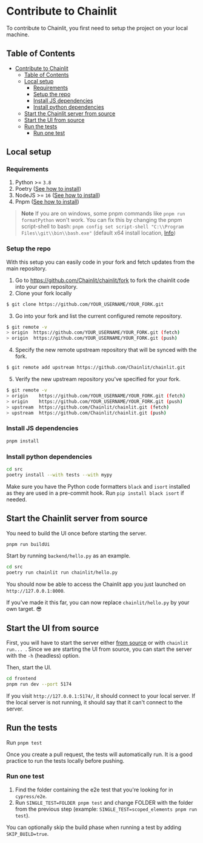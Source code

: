 # Contribute to Chainlit

To contribute to Chainlit, you first need to setup the project on your local machine.

## Table of Contents

<!--
Generated using https://ecotrust-canada.github.io/markdown-toc/.
I've copy/pasted the whole document there, without the previous two headings.
-->

- [Contribute to Chainlit](#contribute-to-chainlit)
  - [Table of Contents](#table-of-contents)
  - [Local setup](#local-setup)
    - [Requirements](#requirements)
    - [Setup the repo](#setup-the-repo)
    - [Install JS dependencies](#install-js-dependencies)
    - [Install python dependencies](#install-python-dependencies)
  - [Start the Chainlit server from source](#start-the-chainlit-server-from-source)
  - [Start the UI from source](#start-the-ui-from-source)
  - [Run the tests](#run-the-tests)
    - [Run one test](#run-one-test)

## Local setup

### Requirements

1. Python >= `3.8`
2. Poetry ([See how to install](https://python-poetry.org/docs/#installation))
3. NodeJS >= `16` ([See how to install](https://nodejs.org/en/download))
4. Pnpm ([See how to install](https://pnpm.io/installation))

> **Note**
> If you are on windows, some pnpm commands like `pnpm run formatPython` won't work. You can fix this by changing the pnpm script-shell to bash: `pnpm config set script-shell "C:\\Program Files\\git\\bin\\bash.exe"` (default x64 install location, [Info](https://pnpm.io/cli/run#script-shell))

### Setup the repo

With this setup you can easily code in your fork and fetch updates from the main repository.

1. Go to https://github.com/Chainlit/chainlit/fork to fork the chainlit code into your own repository.
2. Clone your fork locally

```sh
$ git clone https://github.com/YOUR_USERNAME/YOUR_FORK.git
```

3. Go into your fork and list the current configured remote repository.

```sh
$ git remote -v
> origin  https://github.com/YOUR_USERNAME/YOUR_FORK.git (fetch)
> origin  https://github.com/YOUR_USERNAME/YOUR_FORK.git (push)
```

4. Specify the new remote upstream repository that will be synced with the fork.

```sh
$ git remote add upstream https://github.com/Chainlit/chainlit.git
```

5. Verify the new upstream repository you've specified for your fork.

```sh
$ git remote -v
> origin    https://github.com/YOUR_USERNAME/YOUR_FORK.git (fetch)
> origin    https://github.com/YOUR_USERNAME/YOUR_FORK.git (push)
> upstream  https://github.com/Chainlit/chainlit.git (fetch)
> upstream  https://github.com/Chainlit/chainlit.git (push)
```

### Install JS dependencies

```sh
pnpm install
```

### Install python dependencies

```sh
cd src
poetry install --with tests --with mypy
```

Make sure you have the Python code formatters `black` and `isort` installed as they are used in a pre-commit hook. Run `pip install black isort` if needed.

## Start the Chainlit server from source

You need to build the UI once before starting the server.

```sh
pnpm run buildUi
```

Start by running `backend/hello.py` as an example.

```sh
cd src
poetry run chainlit run chainlit/hello.py
```

You should now be able to access the Chainlit app you just launched on `http://127.0.0.1:8000`.

If you've made it this far, you can now replace `chainlit/hello.py` by your own target. 😎

## Start the UI from source

First, you will have to start the server either [from source](#start-the-chainlit-server-from-source) or with `chainlit run... `. Since we are starting the UI from source, you can start the server with the `-h` (headless) option.

Then, start the UI.

```sh
cd frontend
pnpm run dev --port 5174
```

If you visit `http://127.0.0.1:5174/`, it should connect to your local server. If the local server is not running, it should say that it can't connect to the server.

## Run the tests

Run `pnpm test`

Once you create a pull request, the tests will automatically run. It is a good practice to run the tests locally before pushing.

### Run one test

1. Find the folder containing the e2e test that you're looking for in `cypress/e2e`.
2. Run `SINGLE_TEST=FOLDER pnpm test` and change FOLDER with the folder from the previous step (example: `SINGLE_TEST=scoped_elements pnpm run test`).

You can optionally skip the build phase when running a test by adding `SKIP_BUILD=true`.

